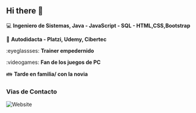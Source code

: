 ## Hi there 👋

:computer: **Ingeniero de Sistemas, Java - JavaScript - SQL - HTML,CSS,Bootstrap**

:pencil: **Autodidacta - Platzi, Udemy, Cibertec**

:eyeglassses: **Trainer empedernido**

:videogames: **Fan de los juegos de PC**

:family: **Tarde en familia/ con la novia**

### Vias de Contacto

![Website](https://img.shields.io/badge/https%3A%2F%2Fwww.linkedin.com%2Fin%2F-anthony-cuentas_turpo_197b28184%2F
)

